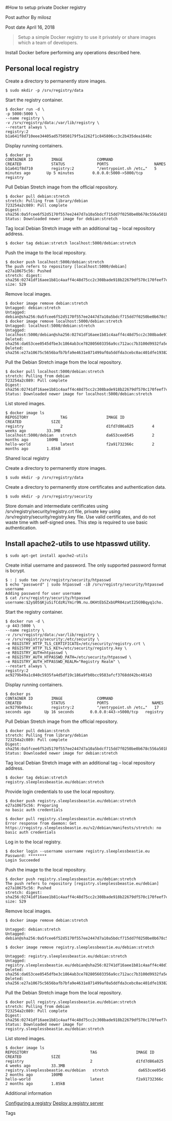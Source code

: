 #How to setup private Docker registry

Post author By milosz

Post date April 16, 2018

> Setup a simple Docker registry to use it privately or share images which a team of developers.


Install Docker before performing any operations described here.

## Personal local registry

Create a directory to permanently store images.

```shell
$ sudo mkdir -p /srv/registry/data
```

Start the registry container.

```shell
$ docker run -d \
-p 5000:5000 \
--name registry \
-v /srv/registry/data:/var/lib/registry \
--restart always \
registry:2
b1a641f8d710eee34405ad575050179f5a1262f1c845806cc3c2b435dea1648c
```

Display running containers.

```shell
$ docker ps
CONTAINER ID        IMAGE               COMMAND                  CREATED             STATUS              PORTS                    NAMES
b1a641f8d710        registry:2          "/entrypoint.sh /etc…"   5 minutes ago       Up 5 minutes        0.0.0.0:5000->5000/tcp   registry

```
Pull Debian Stretch image from the official repository.

```shell
$ docker pull debian:stretch
stretch: Pulling from library/debian
723254a2c089: Pull complete
Digest: sha256:0a5fcee6f52d5170f557ee2447d7a10a5bdcf715dd7f0250be0b678c556a501b
Status: Downloaded newer image for debian:stretch
```

Tag local Debian Stretch image with an additional tag – local repository address.

```shell
$ docker tag debian:stretch localhost:5000/debian:stretch
```

Push the image to the local repository.

```shell
$ docker push localhost:5000/debian:stretch
The push refers to repository [localhost:5000/debian]
e27a10675c56: Pushed
stretch: digest: sha256:02741df16aee1b81c4aaff4c48d75cc2c308bade918b22679df570c170feef7c size: 529

```

Remove local images.

```shell
$ docker image remove debian:stretch
Untagged: debian:stretch
Untagged: debian@sha256:0a5fcee6f52d5170f557ee2447d7a10a5bdcf715dd7f0250be0b678c556a501b
$ docker image remove localhost:5000/debian:stretch
Untagged: localhost:5000/debian:stretch
Untagged: localhost:5000/debian@sha256:02741df16aee1b81c4aaff4c48d75cc2c308bade918b22679df570c170feef7c
Deleted: sha256:da653cee0545dfbe3c1864ab3ce782805603356a9cc712acc7b3100d9932fa5e
Deleted: sha256:e27a10675c5656bafb7bfa9e4631e871499af0a5ddfda3cebc0ac401dfe19382
```

Pull the Debian Stretch image from the local repository.

```shell
$ docker pull localhost:5000/debian:stretch
stretch: Pulling from debian
723254a2c089: Pull complete
Digest: sha256:02741df16aee1b81c4aaff4c48d75cc2c308bade918b22679df570c170feef7c
Status: Downloaded newer image for localhost:5000/debian:stretch
```

List stored images.

```shell
$ docker image ls
REPOSITORY              TAG                 IMAGE ID            CREATED             SIZE
registry                2                   d1fd7d86a825        4 weeks ago         33.3MB
localhost:5000/debian   stretch             da653cee0545        2 months ago        100MB
hello-world             latest              f2a91732366c        2 months ago        1.85kB

```

Shared local registry

Create a directory to permanently store images.

```shell
$ sudo mkdir -p /srv/registry/data
```

Create a directory to permanently store certificates and authentication data.

```shell
$ sudo mkdir -p /srv/registry/security
```

Store domain and intermediate certificates using /srv/registry/security/registry.crt file, private key using /srv/registry/security/registry.key file.
Use valid certificates, and do not waste time with self-signed ones. This step is required to use basic authentication.

## Install apache2-utils to use htpasswd utility.

```shell
$ sudo apt-get install apache2-utils
```

Create initial username and password. The only supported password format is bcrypt.

```shell
$ : | sudo tee /srv/registry/security/htpasswd
$ echo "password" | sudo htpasswd -iB /srv/registry/security/htpasswd username
Adding password for user username
$ cat /srv/registry/security/htpasswd
username:$2y$05$KjuSifCdzRiYmir9N.nu.OKHtEbSZxbUPR04zatI25G9Bqyq1cho.
```

Start the registry container.

```shell
$ docker run -d \
-p 443:5000 \
--name registry \
-v /srv/registry/data:/var/lib/registry \
-v /srv/registry/security:/etc/security \
-e REGISTRY_HTTP_TLS_CERTIFICATE=/etc/security/registry.crt \
-e REGISTRY_HTTP_TLS_KEY=/etc/security/registry.key \
-e REGISTRY_AUTH=htpasswd \
-e REGISTRY_AUTH_HTPASSWD_PATH=/etc/security/htpasswd \
-e REGISTRY_AUTH_HTPASSWD_REALM="Registry Realm" \
--restart always \
registry:2
ac9279b49a1c040c5935fa4d5df19c186a9fb0bcc9583afcf3768dd42bc40143
```

Display running containers.

```shell
$ docker ps
CONTAINER ID        IMAGE               COMMAND                  CREATED             STATUS              PORTS                   NAMES
ac9279b49a1c        registry:2          "/entrypoint.sh /etc…"   17 seconds ago      Up 16 seconds       0.0.0.0:443->5000/tcp   registry

```
Pull Debian Stretch image from the official repository.

```shell
$ docker pull debian:stretch
stretch: Pulling from library/debian
723254a2c089: Pull complete
Digest: sha256:0a5fcee6f52d5170f557ee2447d7a10a5bdcf715dd7f0250be0b678c556a501b
Status: Downloaded newer image for debian:stretch

```

Tag local Debian Stretch image with an additional tag – local repository address.

```shell
$ docker tag debian:stretch registry.sleeplessbeastie.eu/debian:stretch
```

Provide login credentials to use the local repository.

```shell
$ docker push registry.sleeplessbeastie.eu/debian:stretch
e27a10675c56: Preparing
no basic auth credentials

$ docker pull registry.sleeplessbeastie.eu/debian:stretch
Error response from daemon: Get https://registry.sleeplessbeastie.eu/v2/debian/manifests/stretch: no basic auth credentials

```

Log in to the local registry.

```shell
$ docker login --username username registry.sleeplessbeastie.eu
Password: ********
Login Succeeded
```

Push the image to the local repository.

```shell
$ docker push registry.sleeplessbeastie.eu/debian:stretch
The push refers to repository [registry.sleeplessbeastie.eu/debian]
e27a10675c56: Pushed
stretch: digest: sha256:02741df16aee1b81c4aaff4c48d75cc2c308bade918b22679df570c170feef7c size: 529

```
Remove local images.

```shell
$ docker image remove debian:stretch

Untagged: debian:stretch
Untagged: debian@sha256:0a5fcee6f52d5170f557ee2447d7a10a5bdcf715dd7f0250be0b678c556a501b

$ docker image remove registry.sleeplessbeastie.eu/debian:stretch

Untagged: registry.sleeplessbeastie.eu/debian:stretch
Untagged: registry.sleeplessbeastie.eu/debian@sha256:02741df16aee1b81c4aaff4c48d75cc2c308bade918b22679df570c170feef7c
Deleted: sha256:da653cee0545dfbe3c1864ab3ce782805603356a9cc712acc7b3100d9932fa5e
Deleted: sha256:e27a10675c5656bafb7bfa9e4631e871499af0a5ddfda3cebc0ac401dfe19382
```

Pull the Debian Stretch image from the local repository.

```shell
$ docker pull registry.sleeplessbeastie.eu/debian:stretch
stretch: Pulling from debian
723254a2c089: Pull complete
Digest: sha256:02741df16aee1b81c4aaff4c48d75cc2c308bade918b22679df570c170feef7c
Status: Downloaded newer image for registry.sleeplessbeastie.eu/debian:stretch
```

List stored images.

```shell
$ docker image ls
REPOSITORY                           TAG                 IMAGE ID            CREATED             SIZE
registry                             2                   d1fd7d86a825        4 weeks ago         33.3MB
registry.sleeplessbeastie.eu/debian   stretch             da653cee0545        2 months ago        100MB
hello-world                          latest              f2a91732366c        2 months ago        1.85kB

```
Additional information

[Configuring a registry](https://docs.docker.com/registry/configuration/)
[Deploy a registry server](https://docs.docker.com/registry/deploying/)

Tags
